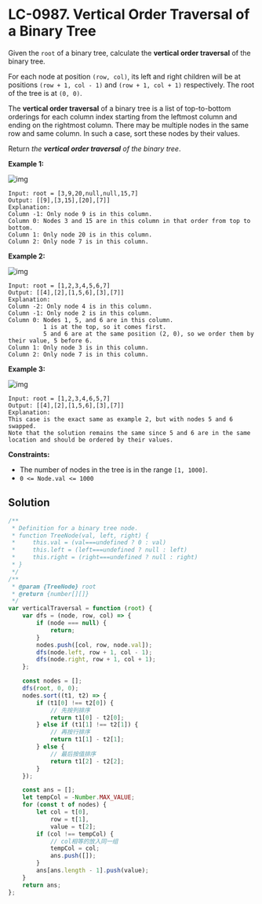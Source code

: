 # LC-0987. Vertical Order Traversal of a Binary Tree

Given the `root` of a binary tree, calculate the **vertical order traversal** of the binary tree.

For each node at position `(row, col)`, its left and right children will be at positions `(row + 1, col - 1)` and `(row + 1, col + 1)` respectively. The root of the tree is at `(0, 0)`.

The **vertical order traversal** of a binary tree is a list of top-to-bottom orderings for each column index starting from the leftmost column and ending on the rightmost column. There may be multiple nodes in the same row and same column. In such a case, sort these nodes by their values.

Return _the **vertical order traversal** of the binary tree_.

**Example 1:**

![img](https://assets.leetcode.com/uploads/2021/01/29/vtree1.jpg)

```
Input: root = [3,9,20,null,null,15,7]
Output: [[9],[3,15],[20],[7]]
Explanation:
Column -1: Only node 9 is in this column.
Column 0: Nodes 3 and 15 are in this column in that order from top to bottom.
Column 1: Only node 20 is in this column.
Column 2: Only node 7 is in this column.
```

**Example 2:**

![img](https://assets.leetcode.com/uploads/2021/01/29/vtree2.jpg)

```
Input: root = [1,2,3,4,5,6,7]
Output: [[4],[2],[1,5,6],[3],[7]]
Explanation:
Column -2: Only node 4 is in this column.
Column -1: Only node 2 is in this column.
Column 0: Nodes 1, 5, and 6 are in this column.
          1 is at the top, so it comes first.
          5 and 6 are at the same position (2, 0), so we order them by their value, 5 before 6.
Column 1: Only node 3 is in this column.
Column 2: Only node 7 is in this column.
```

**Example 3:**

![img](https://assets.leetcode.com/uploads/2021/01/29/vtree3.jpg)

```
Input: root = [1,2,3,4,6,5,7]
Output: [[4],[2],[1,5,6],[3],[7]]
Explanation:
This case is the exact same as example 2, but with nodes 5 and 6 swapped.
Note that the solution remains the same since 5 and 6 are in the same location and should be ordered by their values.
```

**Constraints:**

-   The number of nodes in the tree is in the range `[1, 1000]`.
-   `0 <= Node.val <= 1000`

## Solution

```javascript
/**
 * Definition for a binary tree node.
 * function TreeNode(val, left, right) {
 *     this.val = (val===undefined ? 0 : val)
 *     this.left = (left===undefined ? null : left)
 *     this.right = (right===undefined ? null : right)
 * }
 */
/**
 * @param {TreeNode} root
 * @return {number[][]}
 */
var verticalTraversal = function (root) {
    var dfs = (node, row, col) => {
        if (node === null) {
            return;
        }
        nodes.push([col, row, node.val]);
        dfs(node.left, row + 1, col - 1);
        dfs(node.right, row + 1, col + 1);
    };

    const nodes = [];
    dfs(root, 0, 0);
    nodes.sort((t1, t2) => {
        if (t1[0] !== t2[0]) {
            // 先按列排序
            return t1[0] - t2[0];
        } else if (t1[1] !== t2[1]) {
            // 再按行排序
            return t1[1] - t2[1];
        } else {
            // 最后按值排序
            return t1[2] - t2[2];
        }
    });

    const ans = [];
    let tempCol = -Number.MAX_VALUE;
    for (const t of nodes) {
        let col = t[0],
            row = t[1],
            value = t[2];
        if (col !== tempCol) {
            // col相等的放入同一组
            tempCol = col;
            ans.push([]);
        }
        ans[ans.length - 1].push(value);
    }
    return ans;
};
```
